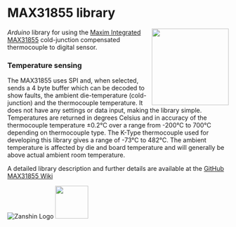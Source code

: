 # MAX31855 library
<img src="https://github.com/SV-Zanshin/MAX31855/blob/master/Images/Digilent_Pmod_TC1.png" width="175" align="right"/> *Arduino* library for using the [Maxim Integrated MAX31855](https://www.maximintegrated.com/en/products/analog/sensors-and-sensor-interface/MAX31855.html) cold-junction compensated thermocouple to digital sensor.

### Temperature sensing
The MAX31855 uses SPI and, when selected, sends a 4 byte buffer which can be decoded to show faults, the ambient die-temperature (cold-junction) and the thermocouple temperature. It does not have any settings or data input, making the library simple.  Temperatures are returned in degrees Celsius and in accuracy of the thermocouple temperature ±0.2°C over a range from -200°C to 700°C depending on thermocouple type. The K-Type thermocouple used for developing this library gives a range of -73°C to 482°C.
The ambient temperature is affected by die and board temperature and will generally be above actual ambient room temperature.

A detailed library description and further details are available at the [GitHub MAX31855 Wiki](https://github.com/SV-Zanshin/MAX31855/wiki)

![Zanshin Logo](https://www.sv-zanshin.com/r/images/site/gif/zanshinkanjitiny.gif) <img src="https://www.sv-zanshin.com/r/images/site/gif/zanshintext.gif" width="75"/>
